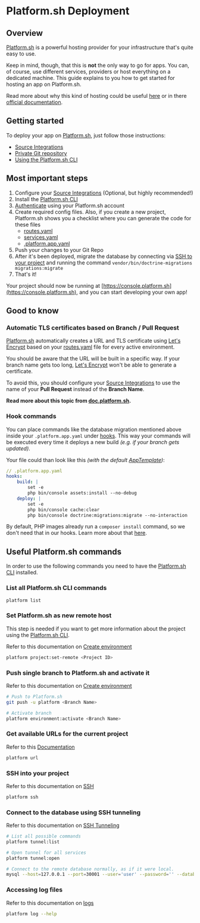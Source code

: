 # Platform.sh Deployment

## Overview

[Platform.sh](https://platform.sh) is a powerful hosting provider for your infrastructure that's quite easy to use.

Keep in mind, though, that this is **not** the only way to go for apps. You can, of course, use different services, providers or host everything on a dedicated machine. This guide explains to you how to get started for hosting an app on Platform.sh.

Read more about why this kind of hosting could be useful [here](README) or in there [official documentation](https://docs.platform.sh/).

## Getting started

To deploy your app on [Platform.sh](https://platform.sh), just follow those instructions:

* [Source Integrations](https://docs.platform.sh/integrations/source.html)
* [Private Git repository](https://docs.platform.sh/development/private-repository.html)
* [Using the Platform.sh CLI](https://docs.platform.sh/development/cli.html)

## Most important steps

1. Configure your [Source Integrations](https://docs.platform.sh/integrations/source.html) (Optional, but highly recommended!)
1. Install the [Platform.sh CLI](https://docs.platform.sh/development/cli.html)
1. [Authenticate](https://docs.platform.sh/development/cli.html#authentication) using your Platform.sh account
1. Create required config files. Also, if you create a new project, Platform.sh shows you a checklist where you can generate the code for these files
    * [routes.yaml](https://docs.platform.sh/configuration/routes.html)
    * [services.yaml](https://docs.platform.sh/configuration/services.html)
    * [.platform.app.yaml](https://docs.platform.sh/configuration/app.html)
1. Push your changes to your Git Repo
1. After it's been deployed, migrate the database by connecting via [SSH to your project](#ssh-into-your-project) and running the command `vendor/bin/doctrine-migrations migrations:migrate`
1. That's it!

Your project should now be running at [https://console.platform.sh](https://console.platform.sh), and you can start developing your own app!

## Good to know

### Automatic TLS certificates based on Branch / Pull Request

[Platform.sh](https://platform.sh) automatically creates a URL and TLS certificate using [Let's Encrypt](https://letsencrypt.org/) based on your [routes.yaml](https://docs.platform.sh/configuration/routes.html) file for every active environment.

You should be aware that the URL will be built in a specific way. If your branch name gets too long, [Let's Encrypt](https://letsencrypt.org/) won't be able to generate a certificate.

To avoid this, you should configure your [Source Integrations](https://docs.platform.sh/integrations/source.html) to use the name of your **Pull Request** instead of the **Branch Name**.

**Read more about this topic from  [doc.platform.sh](https://docs.platform.sh/configuration/routes/https.html#lets-encrypt-limits-errors-and-branch-names).**

### Hook commands

You can place commands like the database migration mentioned above inside your `.platform.app.yaml` under [hooks](https://docs.platform.sh/configuration/app/build.html#hooks).
This way your commands will be executed every time it deploys a new build _(e.g. if your branch gets updated)_.

Your file could than look like this _(with the default [AppTemplate](https://github.com/shopware/AppTemplate))_:

```yaml
// .platform.app.yaml
hooks:
    build: |
        set -e
        php bin/console assets:install --no-debug
    deploy: |
        set -e
        php bin/console cache:clear
        php bin/console doctrine:migrations:migrate --no-interaction
```

By default, PHP images already run a `composer install` command, so we don't need that in our hooks.
Learn more about that [here](https://docs.platform.sh/languages/php.html#build-flavor).

## Useful Platform.sh commands

In order to use the following commands you need to have the [Platform.sh CLI](https://docs.platform.sh/development/cli.html) installed.

### List all Platform.sh CLI commands

```bash
platform list
```

### Set Platform.sh as new remote host

This step is needed if you want to get more information about the project using the [Platform.sh CLI](https://docs.platform.sh/development/cli.html).

Refer to this documentation on [Create environment](https://docs.platform.sh/gettingstarted/introduction/own-code/create-project.html)

```bash
platform project:set-remote <Project ID>
```

### Push single branch to Platform.sh and activate it

Refer to this documentation on [Create environment](https://docs.platform.sh/gettingstarted/developing/dev-environments/create-environment.html)

```bash
# Push to Platform.sh
git push -u platform <Branch Name>

# Activate branch
platform environment:activate <Branch Name>
```

### Get available URLs for the current project

Refer to this [Documentation](https://docs.platform.sh/development/access-site.html#visiting-the-site-on-the-web)

```bash
platform url 
```

### SSH into your project

Refer to this documentation on [SSH](https://docs.platform.sh/development/ssh.html)

```bash
platform ssh
```

### Connect to the database using SSH tunneling

Refer to this documentation on [SSH Tunneling](https://docs.platform.sh/development/local/tethered.html#ssh-tunneling)

```bash
# List all possible commands
platform tunnel:list

# Open tunnel for all services
platform tunnel:open

# Connect to the remote database normally, as if it were local.
mysql --host=127.0.0.1 --port=30001 --user='user' --password='' --database='main'
```

### Accessing log files

Refer to this documentation on [logs](https://docs.platform.sh/development/logs.html)

```bash
platform log --help
```
